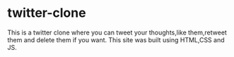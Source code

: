 # twitter-clone
This is a twitter clone where you can tweet your thoughts,like them,retweet them and delete them if you want. This site was built using HTML,CSS and JS.
